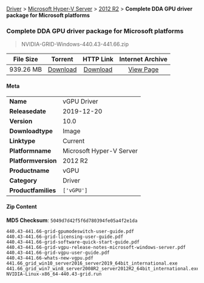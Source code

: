 
[Driver](/README.md)  >  [Microsoft Hyper-V Server](/index/Driver/Microsoft_Hyper-V_Server.md)  >  [2012 R2](/index/Driver/Microsoft_Hyper-V_Server/2012_R2.md)  >  **Complete DDA GPU driver package for Microsoft platforms**


###    Complete DDA GPU driver package for Microsoft platforms

> NVIDIA-GRID-Windows-440.43-441.66.zip   


| **File Size** | **Torrent**  | **HTTP Link** | **Internet Archive** |
|:-------------:|:------------:|:-------------:|:--------------------:|
| 939.26 MB |  [Download](https://archive.org/download/nvgpu_NVIDIA-GRID-Windows-440.43-441.66.zip/nvgpu_NVIDIA-GRID-Windows-440.43-441.66.zip_archive.torrent)       | [Download](https://archive.org/compress/nvgpu_NVIDIA-GRID-Windows-440.43-441.66.zip) | [View Page](https://archive.org/details/nvgpu_NVIDIA-GRID-Windows-440.43-441.66.zip)       |

#### Meta

<table>
<tr><td><strong>Name</strong></td><td>vGPU Driver</td></tr>
<tr><td><strong>Releasedate</strong></td><td>2019-12-20</td></tr>
<tr><td><strong>Version</strong></td><td>10.0</td></tr>
<tr><td><strong>Downloadtype</strong></td><td>Image</td></tr>
<tr><td><strong>Linktype</strong></td><td>Current</td></tr>
<tr><td><strong>Platformname</strong></td><td>Microsoft Hyper-V Server</td></tr>
<tr><td><strong>Platformversion</strong></td><td>2012 R2</td></tr>
<tr><td><strong>Productname</strong></td><td>vGPU</td></tr>
<tr><td><strong>Category</strong></td><td>Driver</td></tr>
<tr><td><strong>Productfamilies</strong></td><td><code>['vGPU']</code></td></tr>
</table>

#### Zip Content

**MD5 Checksum**: `5049d7d42f5f6d780394fe05a4f2e1da`

```text
440.43-441.66-grid-gpumodeswitch-user-guide.pdf
440.43-441.66-grid-licensing-user-guide.pdf
440.43-441.66-grid-software-quick-start-guide.pdf
440.43-441.66-grid-vgpu-release-notes-microsoft-windows-server.pdf
440.43-441.66-grid-vgpu-user-guide.pdf
440.43-441.66-whats-new-vgpu.pdf
441.66_grid_win10_server2016_server2019_64bit_international.exe
441.66_grid_win7_win8_server2008R2_server2012R2_64bit_international.exe
NVIDIA-Linux-x86_64-440.43-grid.run
```